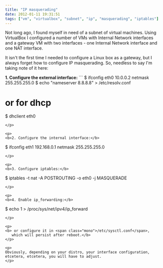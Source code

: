 ```yaml
---
title: "IP masquerading"
date: 2012-01-11 19:31:51
tags: ["vm", "virtualbox", "subnet", "ip", "masquerading", "iptables"]
---
```


<p>
Not long ago, I found myself in need of a subnet of virtual machines. Using VirtualBox I configured a number of VMs with <span class="mono">Internal Network</span> interfaces and a gateway VM with two interfaces - one <span class="mono">Internal Network</span> interface and one <span class="mono">NAT</span> interface.
</p>

<p>
It isn't the first time I needed to configure a Linux box as a gateway, but I always forget how to configure IP masquerading. So, needless to say I'm taking note of it here:
</p>

<p>
<b>1. Configure the external interface:</b>
```
  $ ifconfig eth0 10.0.0.2 netmask 255.255.255.0 
  $ echo "nameserver 8.8.8.8" > /etc/resolv.conf
 
  # or for dhcp
  $ dhclient eth0
```
</p>

<p>
<b>2. Configure the internal interface:</b>
```
  $ ifconfig eth1 192.168.0.1 netmask 255.255.255.0
```
</p>

<p>
<b>3. Configure iptables:</b>
```
  $ iptables -t nat -A POSTROUTING -o eth0 -j MASQUERADE
```
</p>

<p>
<b>4. Enable ip_forwarding:</b>
```
  $ echo 1 > /proc/sys/net/ipv4/ip_forward
```
</p>

<p>
<b> or configure it in <span class="mono">/etc/sysctl.conf</span>, 
   which will persist after reboot.</b>
</p>

<p>
Obviously, depending on your distro, your interface configuration, etcetera, etcetera, you will have to adjust.
</p>
